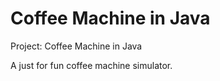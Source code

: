 # Coffee Machine in Java

Project: Coffee Machine in Java

A just for fun coffee machine simulator. 
